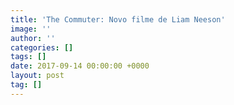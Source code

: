 ```yaml
---
title: 'The Commuter: Novo filme de Liam Neeson'
image: ''
author: ''
categories: []
tags: []
date: 2017-09-14 00:00:00 +0000
layout: post
tag: []
---
```

